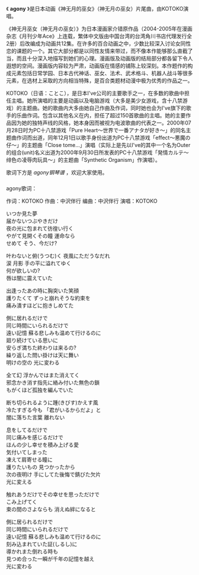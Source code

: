 

《 **agony** 》是日本动画《神无月的巫女》（神无月の巫女）片尾曲，由KOTOKO演唱。

  

《神无月巫女（神无月の巫女）》为日本漫画家介错原作品（2004-2005年在漫画杂志《月刊少年Ace》上连载，繁体中文版由中国台湾的台湾角川书店代理发行全2册）后改编成为动画共12集。在许多的百合动画之中，少数比较深入讨论女同性恋的课题的一个。其它大部分都是以同性友情来带过，而不像本作能够那么直截了当，而且十分深入地描写到她们的心理。漫画版及动画版的结局部分都各留下令人遐想的空间。漫画版内容较为严肃，动画版在情感的铺陈上较深刻。本作题作的构成元素包括日常学园、日本古代神话、巫女、法术、武术格斗、机器人战斗等很多元素，在选材上采取的方向相当特殊，是百合类题材动漫中极为优秀的作品之一。

  

KOTOKO（日语：ことこ），是日本I've公司的主要歌手之一，在多数的歌曲中担任主唱。她所演唱的主要是动画以及电脑游戏（大多是美少女游戏，含十八禁游戏）的主题曲。她的歌曲内大多由她自己作曲及作词，同时她也会为I've旗下的歌手的乐曲作词。包含以其他名义在内，担任了超过150首歌曲的主唱。她的主要作品因为她的独特声线的风格，她本身因而被视为电波歌曲的代表之一。2000年07月28日时为PC十八禁游戏「Pure
Heart～世界で一番アナタが好き～」的同名主题曲作词而出道，同年12月1日以歌手身份出道为PC十八禁游戏「effect～悪魔の仔～」的主题曲「Close
tome...」演唱（实际上是先以I've的其中一个名为Outer的组合(unit)名义出道为2000年9月30日所发表的PC十八禁游戏「発情カルテ～绯色の凌辱肉玩具～」的主题曲「Synthetic
Organism」作演唱）。

  

歌词下方是 _agony钢琴谱_ ，欢迎大家使用。

###  
agony歌词：

作词：KOTOKO 作曲：中沢伴行 编曲：中沢伴行 演唱：KOTOKO  
  
  
いつか見た夢  
届かないつぶやきだけ  
夜の光に包まれて彷徨い行く  
やがて見開くその瞳 運命なら  
せめて そう、今だけ?

叶わないと俯(うつむ)く 夜風にただうなだれ  
涙 月影 手の平に溢れてゆく  
何が欲しいの?  
唇は闇に震えていた

出逢ったあの時に胸突いた笑顔  
護りたくて ずっと崩れそうな約束を  
痛み潰すほどに抱きしめてた

側に居れるだけで  
同じ時間にいられるだけで  
遠い記憶 蘇る悲しみも温めて行けるのに  
廻り続けている思いに  
安らぎ満ちた終わりは来るの?  
繰り返した問い掛けは天に舞い  
明けの空の 光に変わる

全て幻 浮かんではまた消えてく  
邪念かき消す指先に絡み付いた無色の鎖  
もがくほど孤独を編んでいた

断ち切られるように踵(きびす)かえす風  
冷たすぎる今も 「君がいるからだよ」と  
闇に落ちた言葉 離れない

息をしてるだけで  
同じ痛みを感じるだけで  
ほんの少し幸せを積み上げる愛  
気付いてしまった  
凍えて肩寄せる瞳に  
護りたいもの 見つかったから  
次の夜明け 手にしてた後悔で錆びた欠片  
光に変える

触れあうだけでその幸せを思っただけで  
こみ上げてく  
束の間のさよならも 消えぬ絆になると

側に居られるだけで  
同じ時間にいられるだけで  
遠い記憶 蘇る悲しみも温めて行けるのに  
刻み込まれていた証(しるし)に  
導かれまた倒れる時も  
見つめ合った一瞬が千年の記憶を越え  
光に変わる  
  
  

